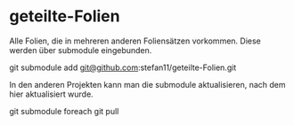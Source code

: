 # geteilte-Folien
Alle Folien, die in mehreren anderen Foliensätzen vorkommen. Diese werden über submodule eingebunden.

git submodule add git@github.com:stefan11/geteilte-Folien.git


In den anderen Projekten kann man die submodule aktualisieren, nach dem hier aktualisiert wurde.

git submodule foreach git pull